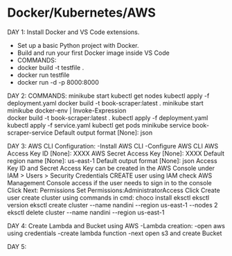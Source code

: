 # Docker/Kubernetes/AWS
DAY 1:
Install Docker and VS Code extensions.
- Set up a basic Python project with Docker.
- Build and run your first Docker image inside VS Code
- COMMANDS:
- docker build -t testfile .
- docker run testfile
- docker run -d -p 8000:8000



DAY 2:
COMMANDS:
minikube start
kubectl get nodes
kubectl apply -f deployment.yaml
docker build -t book-scraper:latest .
minikube start
minikube docker-env | Invoke-Expression  
docker build -t book-scraper:latest .
kubectl apply -f deployment.yaml
kubectl apply -f service.yaml
kubectl get pods
minikube service book-scraper-service 
Default output format [None]: json



DAY 3:
AWS CLI Configuration:
-Install AWS CLI
-Configure AWS CLI
AWS Access Key ID [None]: XXXX
AWS Secret Access Key [None]: XXXX
Default region name [None]:  us-east-1
Default output format [None]: json
Access Key ID and Secret Access Key can be created in the AWS Console under IAM > Users > Security Credentials
CREATE user using IAM
check AWS Management Console access if the user needs to sign in to the console
Click Next: Permissions
Set Permissions:AdministratorAccess
Click Create user
create cluster using commands in cmd:
choco install eksctl
eksctl version
eksctl create cluster --name nandini --region us-east-1 --nodes 2
eksctl delete cluster --name nandini --region us-east-1


DAY 4:
Create Lambda and Bucket using AWS
-Lambda creation:
-open aws using credentials
-create lambda function 
-next open s3 and create Bucket



DAY 5:





